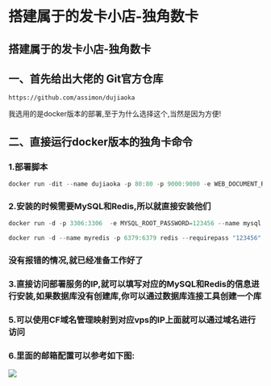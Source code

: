 # 搭建属于的发卡小店-独角数卡

## 搭建属于的发卡小店-独角数卡

## 一、首先给出大佬的 Git官方仓库

```
https://github.com/assimon/dujiaoka
```

我选用的是docker版本的部署,至于为什么选择这个,当然是因为方便!

## 二、直接运行docker版本的独角卡命令

### 1.部署脚本

```c
docker run -dit --name dujiaoka -p 80:80 -p 9000:9000 -e WEB_DOCUMENT_ROOT=/app/public jiangjuhong/dujiaoka
```

### 2.安装的时候需要MySQL和Redis,所以就直接安装他们

```c
docker run -d -p 3306:3306  -e MYSQL_ROOT_PASSWORD=123456 --name mysql -v /data/mysql/config/my.cnf:/etc/mysql/my.cnf -v /data/mysql/db:/var/lib/mysql mysql:5.7

docker run -d --name myredis -p 6379:6379 redis --requirepass "123456"
```

### 没有报错的情况,就已经准备工作好了

### 3.直接访问部署服务的IP,就可以填写对应的MySQL和Redis的信息进行安装,如果数据库没有创建库,你可以通过数据库连接工具创建一个库

### 5.可以使用CF域名管理映射到对应vps的IP上面就可以通过域名进行访问

### 6.里面的邮箱配置可以参考如下图:

![](https://cdn.staticaly.com/gh/VowSir/image-hosting@master/20230311/9b58b8831c1b487d90f8ff452017d619.3z1l2sb2afs0.webp)
